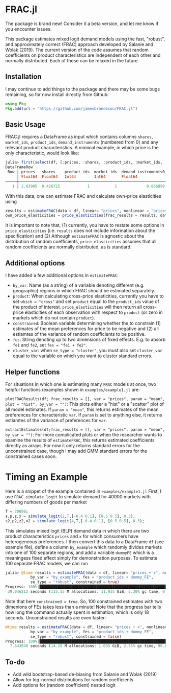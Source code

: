 # FRAC.jl
The package is brand new! Consider it a beta version, and let me know if you encounter issues. 

This package estimates mixed logit demand models using the fast, "robust", and approximately correct (FRAC) approach developed by Salanie and Wolak (2019). The current version of the code assumes that random coefficients on product characteristics are independent of each other and normally distributed. Each of these can be relaxed in the future. 

## Installation
I may continue to add things to the package and there may be some bugs remaining, so for now install directly from Github: 
```jl
using Pkg
Pkg.add(url = "https://github.com/jamesbrandecon/FRAC.jl")
```

## Basic Usage
FRAC.jl requires a DataFrame as input which contains columns `shares`, `market_ids`, `product_ids`, `demand_instruments` (numbered from 0) and any relevant product characteristics. A minimal example, in which price is the only characteristic, would look like: 
```jl
julia> first(select(df, [:prices, :shares, :product_ids, :market_ids, :demand_instruments0, :demand_instruments1]))
DataFrameRow
 Row │ prices   shares    product_ids  market_ids  demand_instruments0  demand_instruments1 
     │ Float64  Float64   Int64        Int64       Float64              Float64             
─────┼──────────────────────────────────────────────────────────────────────────────────────
   1 │ 2.83905  0.426725            1           1             0.866898             0.751512
```

With this data, one can estimate FRAC and calculate own-price elasticities using 
```jl
results = estimateFRAC(data = df, linear= "prices", nonlinear = "prices", se_type = "robust")
own_price_elasticities = price_elasticities(frac_results = results, data = df, linear = "prices", nonlinear = "prices", which = "own") 
```
It is important to note that, (1) currently, you have to restate some options in `price_elasticities` (i.e. `results` does not include information about the specification) and (2) Although `estimateFRAC` is agnostic about the distribution of random coefficients, `price_elasticities` assumes that all random coefficients are normally distributed, as is standard. 

## Additional options
I have added a few additional options in `estimateFRAC`: 
- `by_var`: Name (as a string) of a variable denoting different (e.g. geographic) regions in which FRAC should be estimated separately. 
- `product`: When calculating cross-price elasticities, currently you have to set `which = "cross"` and set `product` equal to the `product_ids` value of the product of interest. `price_elasticities` will then return all cross-price elasticities of each observation with respect to `product` (or zero in markets which do not contain `product`). 
- `constrained`: Boolean variable determining whether the to constrain (1) estimates of the mean preferences for price to be negative and (2) all estiamtes of the variance of random coefficients to be positive. 
- `fes`: String denoting up to two dimensions of fixed effects. E.g. to absorb `fe1` and `fe2`, set `fes = "fe1 + fe2"`.
- `cluster_var`: when `se_type = "cluster"`, you must also set `cluster_var` equal to the variable on which you want to cluster standard errors. 
   
## Helper functions
For situations in which one is estimating many `FRAC` models at once, two helpful functions (examples shown in `examples/example1.jl` are:

`plotFRACResults(df; frac_results = [], var = "prices", param = "mean", plot = "hist", by_var = "")`: This plots either a "hist" or a "scatter" plot of all model estimates. If `param = "mean"`, this returns estimates of the mean preferences for characteristic `var`. If `param` is set to anything else, it returns estiamtes of the variance of preferences for `var`.

`extractEstimates(df;frac_results = [], var = "prices", param = "mean", by_var = "")`: For more complicated plots or when the researcher wants to examine the results of `estimateFRAC`, this returns estimated coefficients directly as arrays. For now it only returns standard errors for the unconstrained case, though I may add GMM standard errors for the constrained cases soon. 

# Timing an Example
Here is a snippet of the example contained in `examples/example1.jl`
First, I use `FRAC.simulate_logit` to simulate demand for 40000 markets with differing numbers of goods per market 
```jl
T = 20000;
s,p,z,x = simulate_logit(2,T,[-0.4 0.1], [0.5 0.5], 0.3);
s2,p2,z2,x2 = simulate_logit(4,T,[-0.4 0.1], [0.5 0.5], 0.3);
```
This simulates mixed logit (BLP) demand data in which there are two product characteristics `prices` and `x` for which consumers have heterogeneous preferences. I then convert this data to a DataFrame `df` (see example file), define a column `by_example` which randomly divides markets into one of 100 separate regions, and add a variable `dummyFE` which is a meaningess fixed effect simply for demonstration purposes. To estimate 100 separate FRAC models, we can run  

```jl 
julia> @time results = estimateFRAC(data = df, linear= "prices + x", nonlinear = "prices + x",
           by_var = "by_example", fes = "product_ids + dummy_FE",
           se_type = "robust", constrained = true)
Progress: 100%|█████████████████████████████████████████████████████████████████████████████████████████████████████████████████████████████████| Time: 0:00:18
 39.046212 seconds (115.15 M allocations: 11.935 GiB, 5.30% gc time, 0.01% compilation time)
```
Note that here `constrained = true`. So, 100 constrained estimates with two dimenions of FEs takes less than a minute! Note that the progress bar tells how long the command actually spent in estimation, which is only 18 seconds. Unconstrained results are even faster: 
```jl
@time results = estimateFRAC(data = df, linear= "prices + x", nonlinear = "prices + x",
           by_var = "by_example", fes = "product_ids + dummy_FE",
           se_type = "robust", constrained = false)
Progress: 100%|█████████████████████████████████████████████████████████████████████████████████████████████████████████████████████████████████| Time: 0:00:07
  7.643048 seconds (14.19 M allocations: 1.035 GiB, 2.75% gc time, 90.89% compilation time)
```
## To-do
- Add wild bootstrap-based de-biasing from Salanie and Wolak (2019) 
- Allow for log-normal distributions for random coefficients 
- Add options for (random coefficient) nested logit 
